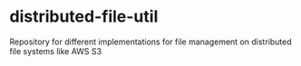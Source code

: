 distributed-file-util
=====================

Repository for different implementations for file management on distributed file systems like AWS S3
